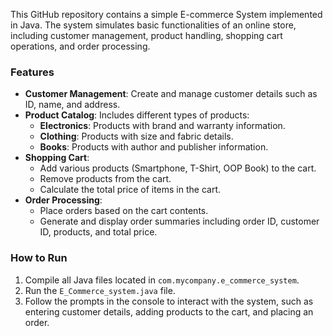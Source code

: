 This GitHub repository contains a simple E-commerce System implemented in Java. The system simulates basic functionalities of an online store, including customer management, product handling, shopping cart operations, and order processing.

### Features
* **Customer Management**: Create and manage customer details such as ID, name, and address.
* **Product Catalog**: Includes different types of products:
    * **Electronics**: Products with brand and warranty information.
    * **Clothing**: Products with size and fabric details.
    * **Books**: Products with author and publisher information.
* **Shopping Cart**:
    * Add various products (Smartphone, T-Shirt, OOP Book) to the cart.
    * Remove products from the cart.
    * Calculate the total price of items in the cart.
* **Order Processing**:
    * Place orders based on the cart contents.
    * Generate and display order summaries including order ID, customer ID, products, and total price.

### How to Run
1.  Compile all Java files located in `com.mycompany.e_commerce_system`.
2.  Run the `E_Commerce_system.java` file.
3.  Follow the prompts in the console to interact with the system, such as entering customer details, adding products to the cart, and placing an order.
